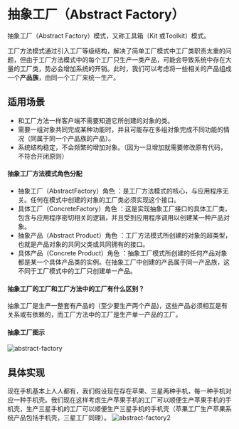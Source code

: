 # 抽象工厂（Abstract Factory）
抽象工厂（Abstract Factory）模式，又称工具箱（Kit 或Toolkit）模式。

工厂方法模式通过引入工厂等级结构，解决了简单工厂模式中工厂类职责太重的问题，但由于工厂方法模式中的每个工厂只生产一类产品，可能会导致系统中存在大量的工厂类，势必会增加系统的开销。此时，我们可以考虑将一些相关的产品组成一个**产品族**，由同一个工厂来统一生产。

## 适用场景
* 和工厂方法一样客户端不需要知道它所创建的对象的类。
* 需要一组对象共同完成某种功能时，并且可能存在多组对象完成不同功能的情况（同属于同一个产品族的产品）。
* 系统结构稳定，不会频繁的增加对象。（因为一旦增加就需要修改原有代码，不符合开闭原则）

#### 抽象工厂方法模式角色分配
* 抽象工厂（AbstractFactory）角色 ：是工厂方法模式的核心，与应用程序无关。任何在模式中创建的对象的工厂类必须实现这个接口。
* 具体工厂（ConcreteFactory）角色 ：这是实现抽象工厂接口的具体工厂类，包含与应用程序密切相关的逻辑，并且受到应用程序调用以创建某一种产品对象。
* 抽象产品（Abstract Product）角色 ：工厂方法模式所创建的对象的超类型，也就是产品对象的共同父类或共同拥有的接口。
* 具体产品（Concrete Product）角色 ：抽象工厂模式所创建的任何产品对象都是某一个具体产品类的实例。在抽象工厂中创建的产品属于同一产品族，这不同于工厂模式中的工厂只创建单一产品。

#### 抽象工厂的工厂和工厂方法中的工厂有什么区别？
抽象工厂是生产一整套有产品的（至少要生产两个产品)，这些产品必须相互是有关系或有依赖的，而工厂方法中的工厂是生产单一产品的工厂。
#### 抽象工厂图示
![abstract-factory](https://github.com/caozongpeng/javaDesignPatterns/blob/master/images/abstract-factory.jpg)
## 具体实现
现在手机基本上人人都有，我们假设现在存在苹果、三星两种手机，每一种手机对应一种手机壳。我们现在这样考虑生产苹果手机的工厂可以顺便生产苹果手机的手机壳，生产三星手机的工厂可以顺便生产三星手机的手机壳（苹果工厂生产苹果系统产品包括手机壳，三星工厂同理）。
![abstract-factory2](https://github.com/caozongpeng/javaDesignPatterns/blob/master/images/abstract-factory2.png)













